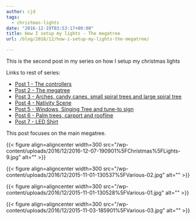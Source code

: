 ```yaml
---
author: cjd
tags:
  - christmas-lights
date: "2016-12-19T03:53:17+00:00"
title: How I setup my lights - The megatree
url: /blog/2016/12/how-i-setup-my-lights-the-megatree/

---
```

This is the second post in my series on how I setup my christmas lights

Links to rest of series:

- [Post 1 - The controllers](/blog/2016/12/how-i-setup-my-lights-the-controllers/)
- [Post 2 - The megatree](/blog/2016/12/how-i-setup-my-lights-the-megatree/)
- [Post 3 - Arches, candy canes, small spiral trees and large spiral tree](/blog/2016/12/how-i-setup-my-lights-arches-candy-canes-small-spiral-trees-and-large-spiral-tree/)
- [Post 4 - Nativity Scene](/blog/2016/12/how-i-setup-my-lights-nativity-scene/)
- [Post 5 - Windows, Singing Tree and tune-to sign](/blog/2016/12/how-i-setup-my-lights-windows-singing-tree-and-tune-to-sign/)
- [Post 6 - Palm trees, carport and roofline](/blog/2016/12/how-i-setup-my-lights-palm-trees-carport-and-roofline/)
- [Post 7 - LED Shirt](/blog/2016/12/how-i-setup-my-lights-led-shirt/)

This post focuses on the main megatree.

{{< figure align=aligncenter width=300 src="/wp-content/uploads/2016/12/2016-12-07-190901%5FChristmas%5FLights-9.jpg" alt="" >}}

{{< figure align=aligncenter width=300 src="/wp-content/uploads/2016/12/2015-11-01-130537%5FVarious-02.jpg" alt="" >}}

{{< figure align=aligncenter width=300 src="/wp-content/uploads/2016/12/2015-11-01-130528%5FVarious-01.jpg" alt="" >}}

{{< figure align=aligncenter width=300 src="/wp-content/uploads/2016/12/2015-11-03-185901%5FVarious-03.jpg" alt="" >}}
